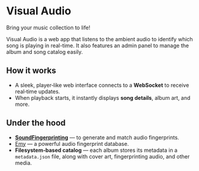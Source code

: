 # Visual Audio
Bring your music collection to life!

Visual Audio is a web app that listens to the ambient audio to identify which song is playing in real-time. It also features an admin panel to manage the album and song catalog easily.

## How it works
- A sleek, player‑like web interface connects to a **WebSocket** to receive real‑time updates.
- When playback starts, it instantly displays **song details**, album art, and more.

## Under the hood
- [**SoundFingerprinting**](https://github.com/AddictedCS/soundfingerprinting) — to generate and match audio fingerprints.
- [Emy](https://emysound.com/) — a powerful audio fingerprint database.
- **Filesystem‑based catalog** — each album stores its metadata in a `metadata.json` file, along with cover art, fingerprinting audio, and other media.
